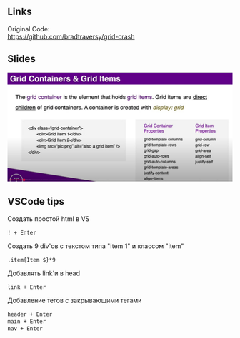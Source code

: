 ## Links

Original Code:  
https://github.com/bradtraversy/grid-crash

## Slides

<img src="img/grid-properties.jpg" alt="drawing" width="800"/>

## VSCode tips

Создать простой html в VS

    ! + Enter

Создать 9 div'ов с текстом типа "Item 1" и классом "item"

    .item{Item $}*9

Добавлять link'и в head

    link + Enter

Добавление тегов с закрывающими тегами

    header + Enter
    main + Enter
    nav + Enter

